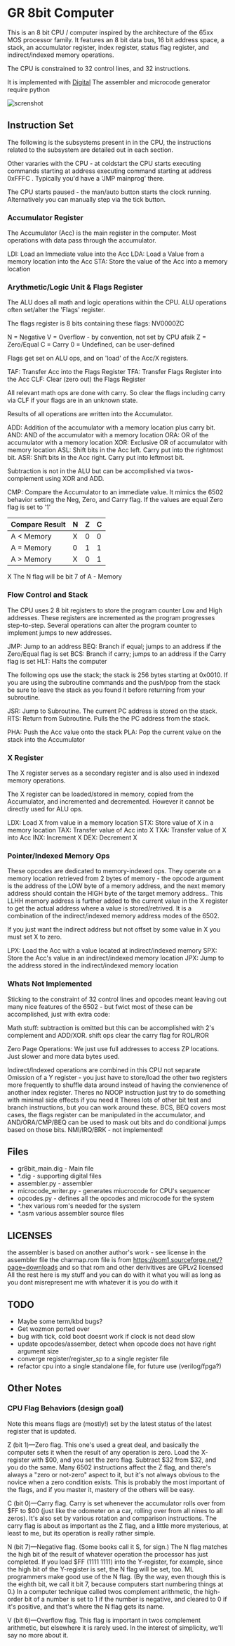 # GR 8bit Computer

This is an 8 bit CPU / computer inspired by the architecture of the 65xx MOS processor
family. It features an 8 bit data bus, 16 bit address space, a stack, an accumulator
register, index register, status flag register, and indirect/indexed memory operations.

The CPU is constrained to 32 control lines, and 32 instructions.

It is implemented with [Digital](https://github.com/hneemann/Digital)
The assembler and microcode generator require python

![screnshot](distribution/screenshot.png)

## Instruction Set

The following is the subsystems present in in the CPU,
the instructions related to the subsystem are detailed
out in each section.

Other vararies with the CPU - at coldstart the CPU
starts executing commands starting at address 
executing command starting at address 0xFFFC .
Typically you'd have a 'JMP mainprog' there.

The CPU starts paused - the man/auto button starts the
clock running. Alternatively you can manually step
via the tick button.

### Accumulator Register

The Accumulator (Acc) is the main register in the
computer. Most operations with data pass through the
accumulator.

LDI: Load an Immediate value into the Acc
LDA: Load a Value from a memory location into the Acc
STA: Store the value of the Acc into a memory location

### Arythmetic/Logic Unit & Flags Register

The ALU does all math and logic operations within the
CPU. ALU operations often set/alter the 'Flags'
register.

The flags register is 8 bits containing these flags:
NV0000ZC

N = Negative
V = Overflow - by convention, not set by CPU afaik
Z = Zero/Equal
C = Carry
0 = Undefined, can be user-defined

Flags get set on ALU ops, and on 'load' of the Acc/X registers.

TAF: Transfer Acc into the Flags Register
TFA: Transfer Flags Register into the Acc
CLF: Clear (zero out) the Flags Register

All relevant math ops are done with carry. So clear the flags
including carry via CLF if your flags are in an unknown state.

Results of all operations are written into the Accumulator.

ADD: Addition of the accumulator with a memory location plus carry bit.
AND: AND of the accumulator with a memory location
ORA: OR of the accumulator with a memory location
XOR: Exclusive OR of accumulator with memory location
ASL: Shift bits in the Acc left. Carry put into the rightmost bit.
ASR: Shift bits in the Acc right. Carry put into leftmost bit.

Subtraction is not in the ALU but can be accomplished via
twos-complement using XOR and ADD.

CMP: Compare the Accumulator to an immediate value. It mimics the
     6502 behavior setting the Neg, Zero, and Carry flag. If
     the values are equal Zero flag is set to '1'
     
|Compare Result|N|Z|C|
|--------------|-|-|-|
|  A < Memory  |X|0|0|
|  A = Memory  |0|1|1|
|  A > Memory  |X|0|1|
X The N flag will be bit 7 of A - Memory

### Flow Control and Stack

The CPU uses 2 8 bit registers to store the program counter
Low and High addresses. These registers are incremented as
the program progresses step-to-step. Several
operations can alter the program counter to implement
jumps to new addresses.

JMP: Jump to an address
BEQ: Branch if equal; jumps to an address if the Zero/Equal flag is set
BCS: Branch if carry; jumps to an address if the Carry flag is set
HLT: Halts the computer

The following ops use the stack; the stack is 256 bytes starting at
0x0010. If you are using the subroutine commands and the push/pop from
the stack be sure to leave the stack as you found it before returning
from your subroutine.

JSR: Jump to Subroutine. The current PC address is stored on the stack.
RTS: Return from Subroutine. Pulls the the PC address from the stack.

PHA: Push the Acc value onto the stack
PLA: Pop the current value on the stack into the Accumulator

### X Register

The X register serves as a secondary register and is
also used in indexed memory operations.

The X register can be loaded/stored in memory, copied
from the Accumulator, and incremented and decremented.
However it cannot be directly used for ALU ops.

LDX: Load X from value in a memory location
STX: Store value of X in a memory location
TAX: Transfer value of Acc into X
TXA: Transfer value of X into Acc
INX: Increment X
DEX: Decrement X

### Pointer/Indexed Memory Ops

These opcodes are dedicated to memory-indexed ops. They
operate on a memory location retrieved from 2 bytes of
memory - the opcode argument is the address of the LOW
byte of a memory address, and the next memory address
should contain the HIGH byte of the target memory
address.. This LLHH memory address is further added to
the current value in the X register to get the actual
address where a value is stored/retrived. It is a
combination of the indirect/indexed memory address
modes of the 6502.

If you just want the indirect address but not offset
by some value in X you must set X to zero.

LPX: Load the Acc with a value located at indirect/indexed memory
SPX: Store the Acc's value in an indirect/indexed memory location
JPX: Jump to the address stored in the indirect/indexed memory location

### Whats Not Implemented
Sticking to the constraint of 32 control lines and opcodes meant
leaving out many nice features of the 6502 - but fwict most of
these can be accomplished, just with extra code:

Math stuff: subtraction is omitted but this can be accomplished
with 2's complement and ADD/XOR. shift ops clear the carry flag
for ROL/ROR

Zero Page Operations: We just use full addresses to access ZP
locations. Just slower and more data bytes used.

Indirect/Indexed operations are combined in this CPU not separate
Omission of a Y register - you just have to store/load the
other two registers more frequently to shuffle data around instead
of having the convienence of another index register.
Theres no NOOP instruction just try to do something with minimal
side effects if you need it
Theres lots of other bit test and branch instructions, but you
can work around these. BCS, BEQ covers most cases, the flags
register can be manipulated in the accumulator, and
AND/ORA/CMP/BEQ can be used to mask out bits and do
conditional jumps based on those bits.
NMI/IRQ/BRK - not implemented!


## Files
* gr8bit_main.dig - Main file
* *.dig - supporting digital files
* assembler.py - assembler
* microcode_writer.py - generates miucrocode for CPU's sequencer
* opcodes.py - defines all the opcodes and microcode for the system
* *.hex various rom's needed for the system
* *.asm various assembler source files

## LICENSES

the assembler is based on another author's work - see license in the assembler file
the charmap.rom file is from https://pom1.sourceforge.net/?page=downloads and so that rom and other derivitives are GPLv2 licensed
All the rest here is my stuff and you can do with it what you will as long as you dont misrepresent me with whatever it is you do with it

## TODO

* Maybe some term/kbd bugs?
* Get wozmon ported over
* bug with tick, cold boot doesnt work if clock is not dead slow
* update opcodes/assember, detect when opcode does not have right argument size
* converge register/register_sp to a single register file
* refactor cpu into a single standalone file, for future use (verilog/fpga?)

## Other Notes

### CPU Flag Behaviors (design goal)

Note this means flags are (mostly!) set by the latest status of the latest register that is updated.

Z (bit 1)—Zero flag. This one's used a great deal, and basically the computer sets it when the result of any operation is zero. Load the X-register with $00, and you set the zero flag. Subtract $32 from $32, and you do the same. Many 6502 instructions affect the Z flag, and there's always a "zero or not-zero" aspect to it, but it's not always obvious to the novice when a zero condition exists. This is probably the most important of the flags, and if you master it, mastery of the others will be easy.

C (bit 0)—Carry flag. Carry is set whenever the accumulator rolls over from $FF to $00 (just like the odometer on a car, rolling over from all nines to all zeros). It's also set by various rotation and comparison instructions. The carry flag is about as important as the Z flag, and a little more mysterious, at least to me, but its operation is really rather simple.

N (bit 7)—Negative flag. (Some books call it S, for sign.) The N flag matches the high bit of the result of whatever operation the processor has just completed. If you load $FF (1111 1111) into the Y-register, for example, since the high bit of the Y-register is set, the N flag will be set, too. ML programmers make good use of the N flag. (By the way, even though this is the eighth bit, we call it bit 7, because computers start numbering things at 0.) In a computer technique called twos complement arithmetic, the high-order bit of a number is set to 1 if the number is negative, and cleared to 0 if it's positive, and that's where the N flag gets its name.

V (bit 6)—Overflow flag. This flag is important in twos complement arithmetic, but elsewhere it is rarely used. In the interest of simplicity, we'll say no more about it.
